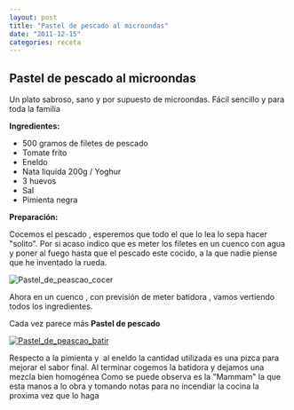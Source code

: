 ```yaml
---
layout: post
title: "Pastel de pescado al microondas"
date: "2011-12-15"
categories: receta
---
```


## Pastel de pescado al microondas

Un plato sabroso, sano y por supuesto de microondas. Fácil sencillo y para toda la familia

**Ingredientes:**

- 500 gramos de filetes de pescado
- Tomate frito
- Eneldo
- Nata liquida 200g / Yoghur
- 3 huevos
- Sal
- Pimienta negra

**Preparación:**

Cocemos el pescado , esperemos que todo el que lo lea lo sepa hacer "solito". Por si acaso indico que es meter los filetes en un cuenco con agua y poner al fuego hasta que el pescado este cocido, a la que nadie piense que he inventado la rueda.

![Pastel_de_peascao_cocer](images/0f5c7f547b5a92cde80cc79304eb98a94.jpg)

Ahora en un cuenco , con previsión de meter batidora , vamos vertiendo todos los ingredientes.

Cada vez parece más **Pastel de pescado**

[![Pastel_de_peascao_batir](images/3b8e3636d7750111e444123120c1d82f5.jpg)](https://www.flickr.com/photos/90974110@N07/8263375469/ "Pastel_de_peascao_batir por Luiswp, en Flickr")

Respecto a la pimienta y  al eneldo la cantidad utilizada es una pizca para mejorar el sabor final. Al terminar cogemos la batidora y dejamos una mezcla bien homogénea Como se puede observa es la "Mammam" la que esta manos a lo obra y tomando notas para no incendiar la cocina la proxima vez que lo haga
